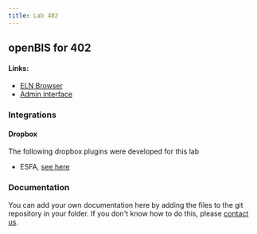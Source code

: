 ```yaml
---
title: Lab 402
---
```


## openBIS for 402

#### Links:
- [ELN Browser](https://openbis-empa-lab402.ethz.ch/)
- [Admin interface](https://openbis-empa-lab402.ethz.ch/openbis/webapp/openbis-ng-ui)

### Integrations

#### Dropbox

The following dropbox plugins were developed for this lab

- ESFA, [see here](https://gitlab.empa.ch/openbis-tools/jython-dropbox-402)

### Documentation

You can add your own documentation here by adding the files to the git repository in your folder.
If you don't know how to do this, please [contact us](/documentation/openbis/getting-started/support/).
